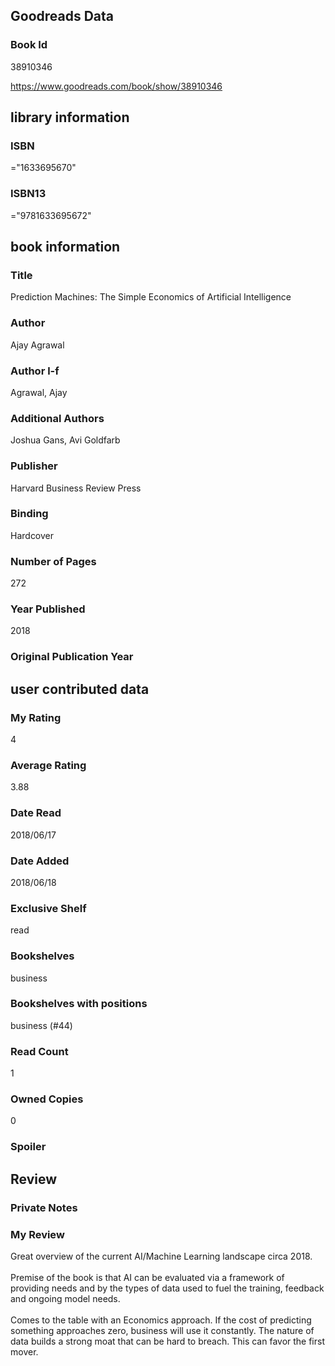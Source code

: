 <!-- This template shows how to bulk convert all columns of data into one markdown file -->
<!-- caveat: KeyError if there's a mismatch. Empty values output nothing -->

## Goodreads Data

### Book Id 

38910346

https://www.goodreads.com/book/show/38910346

## library information

### ISBN 
="1633695670"

### ISBN13 
="9781633695672"

## book information

### Title
Prediction Machines: The Simple Economics of Artificial Intelligence

### Author 
Ajay Agrawal

### Author l-f 
Agrawal, Ajay

### Additional Authors
Joshua Gans, Avi Goldfarb

### Publisher 
Harvard Business Review Press

### Binding
Hardcover

### Number of Pages
272

### Year Published
2018

### Original Publication Year 


## user contributed data

### My Rating
4

### Average Rating
3.88

### Date Read
2018/06/17

### Date Added
2018/06/18

### Exclusive Shelf
read

### Bookshelves
business

### Bookshelves with positions
business (#44)

### Read Count
1

### Owned Copies
0

### Spoiler 


## Review

### Private Notes


### My Review
Great overview of the current AI/Machine Learning landscape circa 2018.<br/><br/>Premise of the book is that AI can be evaluated via a framework of providing needs and by the types of data used to fuel the training, feedback and ongoing model needs.<br/><br/>Comes to the table with an Economics approach. If the cost of predicting something approaches zero, business will use it constantly. The nature of data builds a strong moat that can be hard to breach. This can favor the first mover.<br/>